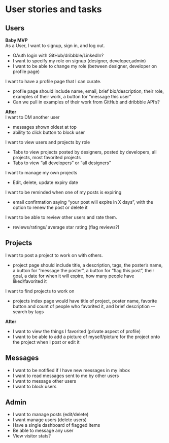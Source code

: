 # User stories and tasks

## Users
**Baby MVP**  
As a User, I want to signup, sign in, and log out.
 - OAuth login with GitHub/dribbble/LinkedIn?
 - I want to specify my role on signup (designer, developer,admin)
 - I want to be able to change my role (between designer, developer on profile page)

I want to have a profile page that I can curate.
  - profile page should include name, email, brief bio/description, their role, examples of their work, a button for “message this user”
  - Can we pull in examples of their work from GitHub and dribbble API’s?

**After**  
I want to DM another user
- messages shown oldest at top
- ability to click button to block user

I want to view users and projects by role
- Tabs to view projects posted by designers, posted by developers, all projects, most favorited projects
- Tabs to view “all developers” or “all designers”

I want to manage my own projects
 - Edit, delete, update expiry date

I want to be reminded when one of my posts is expiring
- email confirmation saying “your post will expire in X days”, with the option to renew the post or delete it

I want to be able to review other users and rate them.
- reviews/ratings/ average star rating (flag reviews?)

## Projects
I want to post a project to work on with others.
- project page should include title, a description, tags, the poster’s name, a button for “message the poster”, a button for “flag this post”, their goal, a date for when it will expire, how many people have liked/favorited it

I want to find projects to work on
- projects index page would have title of project, poster name, favorite button and count of people who favorited it, and brief description -- search by tags

**After**  
- I want to view the things I favorited (private aspect of profile)
- I want to be able to add a picture of myself/picture for the project onto the project when I post or edit it

## Messages
- I want to be notified if I have new messages in my inbox
- I want to read messages sent to me by other users
- I want to message other users
- I want to block users

## Admin
- I want to manage posts (edit/delete)
- I want manage users (delete users)
- Have a single dashboard of flagged items
- Be able to message any user
- View visitor stats?
